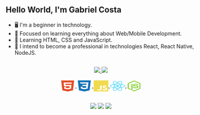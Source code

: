 ## Hello World, I'm Gabriel Costa

<ul>
  <li>🖥️ I'm a beginner in technology.
  <li>🎯 Focused on learning everything about Web/Mobile Development.
  <li>🥇 Learning HTML, CSS and JavaScript.
  <li>🚀 I intend to become a professional in technologies React, React Native, NodeJS.
</ul>

  ##

 <div align="center">
  <a href="https://github.com/gabrielcostarep">
  <img height="160em" src="https://github-readme-stats.vercel.app/api?username=gabrielcostarep&show_icons=true&theme=dark&include_all_commits=true&count_private=true"/>
  <img height="160em" src="https://github-readme-stats.vercel.app/api/top-langs/?username=gabrielcostarep&layout=compact&langs_count=16&theme=dark"/>
</div>

<div style="display: inline_block" align="center"><br>
  <img align="center" alt="HTML" height="30" width="40" src="https://github.com/devicons/devicon/blob/master/icons/html5/html5-plain.svg">
  <img align="center" alt="CSS" height="30" width="40" src="https://github.com/devicons/devicon/blob/master/icons/css3/css3-plain.svg">
  <img align="center" alt="Js" height="30" width="40" src="https://raw.githubusercontent.com/devicons/devicon/master/icons/javascript/javascript-plain.svg">
  <img align="center" alt="React" height="30" width="40" src="https://raw.githubusercontent.com/devicons/devicon/master/icons/react/react-original.svg">
  <img align="center" alt="Node" height="30" width="40" src="https://github.com/devicons/devicon/blob/master/icons/nodejs/nodejs-original.svg">
</div>
  
  ##
 
<div align="center"> 
  <a href = "mailto:gabrielcosta12377@hotmail.com"><img src="https://img.shields.io/badge/-Outlook-0078D4?style=for-the-badge&logo=microsoft-outlook&logoColor=white" target="_blank"></a>
  <a href="https://www.instagram.com/gabrielo.png/" target="_blank"><img src="https://img.shields.io/badge/-Instagram-%23E4405F?style=for-the-badge&logo=instagram&logoColor=white" target="_blank"></a>
  <a href="https://www.linkedin.com/in/gabrielcostadev" target="_blank"><img src="https://img.shields.io/badge/-LinkedIn-%230077B5?style=for-the-badge&logo=linkedin&logoColor=white" target="_blank"></a>
</div>
